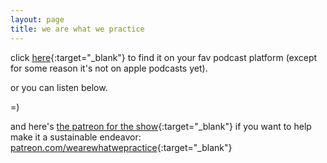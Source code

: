 ```yaml
---
layout: page
title: we are what we practice
---
```


click [here](https://www.buzzsprout.com/2282592/share){:target="_blank"} to find it on your fav podcast platform (except for some reason it's not on apple podcasts yet).

or you can listen below. 

=)

<div id='buzzsprout-large-player'></div><script type='text/javascript' charset='utf-8' src='https://www.buzzsprout.com/2282592.js?container_id=buzzsprout-large-player&player=large'></script>

and here's [the patreon for the show](https://www.patreon.com/wearewhatwepractice){:target="_blank"} if you want to help make it a sustainable endeavor: [patreon.com/wearewhatwepractice](https://www.patreon.com/wearewhatwepractice){:target="_blank"}

<!-- <iframe width="100%" height="300" scrolling="no" frameborder="no" allow="autoplay" src="https://w.soundcloud.com/player/?url=https%3A//api.soundcloud.com/playlists/1685083152&color=%23b6d3a5&auto_play=false&hide_related=false&show_comments=true&show_user=true&show_reposts=false&show_teaser=true&visual=true"></iframe><div style="font-size: 10px; color: #cccccc;line-break: anywhere;word-break: normal;overflow: hidden;white-space: nowrap;text-overflow: ellipsis; font-family: Interstate,Lucida Grande,Lucida Sans Unicode,Lucida Sans,Garuda,Verdana,Tahoma,sans-serif;font-weight: 100;"><a href="https://soundcloud.com/lawrence-barriner-ii" title="Lawrence Barriner, II" target="_blank" style="color: #cccccc; text-decoration: none;">Lawrence Barriner, II</a> · <a href="https://soundcloud.com/lawrence-barriner-ii/sets/we-are-what-we-practice" title="Sneak preview: We Are What We Practice" target="_blank" style="color: #cccccc; text-decoration: none;">Sneak preview: We Are What We Practice</a></div> -->